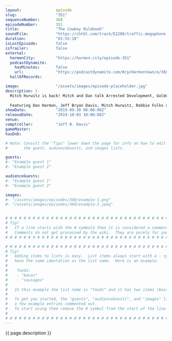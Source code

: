 ```yaml
---
layout:               episode
slug:                 "351"
sequenceNumber:       368
episodeNumber:        351
title:                "The Cowboy Rulebook"
soundFile:            "https://chtbl.com/track/E2288/traffic.megaphone.fm/STA4296678179.mp3?updated=1596574908"
duration:             "01:55:18"
isLostEpisode:        false
isTrailer:            false
external:
  harmonCity:         "https://harmon.city/episode-351"
  podcastDynamite:
    hasMinutes:       false
    url:              "https://podcastdynamite.com/#/p/Harmontown/e/368/351"
  hallOfRecords:      

image:                "/assets/images/episode-placeholder.jpg"
description: |-
  Mitch Hurwitz is back! Mitch and Dan talk Arrested Development, Golden Girls, upcoming projects and the future of network TV. Singer/songwriter Robbie Fulks joins in with some tales told via country music.
  
  Featuring Dan Harmon, Jeff Bryan Davis, Mitch Hurwitz, Robbie Fulks and Rob Schrab.
showDate:             "2019-09-30 00:00:00Z"
releaseDate:          "2019-10-03 10:00:00Z"
venue:                
comptroller:          "Jeff B. Davis"
gameMaster:           
hasDnD:               

# Note: Consult the "Tips" lower down the page for info on how to edit
#       the guest, audienceGuests, and images lists.

guests:
#- "Example guest 1"
#- "Example guest 2"

audienceGuests:
#- "Example guest 1"
#- "Example guest 2"

images:
#- "/assets/images/episodes/368/example-1.png"
#- "/assets/images/episodes/368/example-2.jpeg"


# # # # # # # # # # # # # # # # # # # # # # # # # # # # # # # # # # # # # # # # # # # # #
# Tip!
#   If a line starts with the # symbold then it is considered a comment.
#   Comments do not get processed by the wiki.  They are purely for your information.
# # # # # # # # # # # # # # # # # # # # # # # # # # # # # # # # # # # # # # # # # # # # #

# # # # # # # # # # # # # # # # # # # # # # # # # # # # # # # # # # # # # # # # # # # # #
# Tip!
#   Adding items to lists is easy.  List items always start with a - symbol and have
#   have the same identation as the list name.  Here is an example.
#
#    foods:
#    - "bacon"
#    - "sausages"
#
#   In this example the list name is "foods" and it has two items (bacon, and sausages).
#
#   To get you started, the "guests", "audienceGuests", and "images" lists below have
#   a few example entries commented out.
#   To start using them remove the # symbol from the start of the line.
#
# # # # # # # # # # # # # # # # # # # # # # # # # # # # # # # # # # # # # # # # # # # # #
---
```


<!-- The episode description will be rendered here -->
{{ page.description }}

<!-- Add your content BELOW here -->
<!-- vvvvvvvvvvvvvvvvvvvvvvvvvvv -->




<!-- ^^^^^^^^^^^^^^^^^^^^^^^^^^^ -->
<!-- Add your content ABOVE here -->

<!-- The episode gallery will be rendered here -->